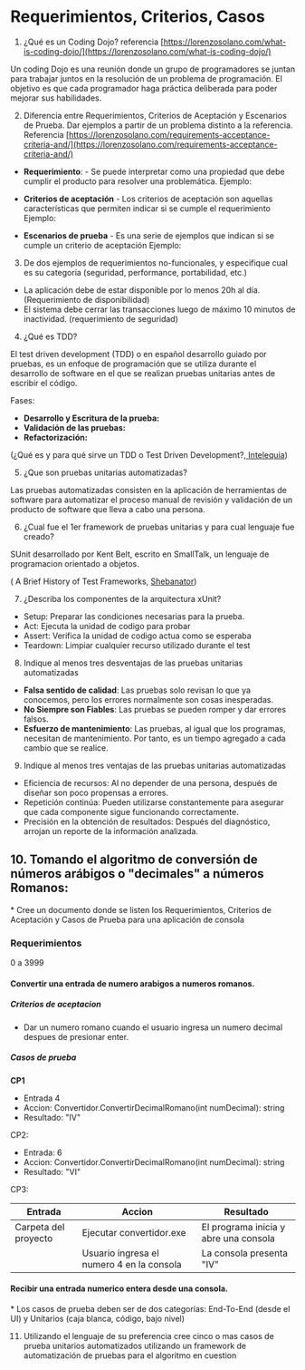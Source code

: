 # Requerimientos, Criterios, Casos

1. ¿Qué es un Coding Dojo? referencia [https://lorenzosolano.com/what-is-coding-dojo/](https://lorenzosolano.com/what-is-coding-dojo/)

Un coding Dojo es una reunión donde un grupo de programadores se juntan para trabajar juntos en la resolución de un problema de programación. El objetivo es que cada programador haga práctica deliberada para poder mejorar sus habilidades.

2. Diferencia entre Requerimientos, Criterios de Aceptación y Escenarios de Prueba. Dar ejemplos a partir de un problema distinto a la referencia. Referencia [https://lorenzosolano.com/requirements-acceptance-criteria-and/](https://lorenzosolano.com/requirements-acceptance-criteria-and/)

- **Requerimiento**: - Se puede interpretar como una propiedad que debe cumplir el producto para resolver una problemática.
  Ejemplo:

- **Criterios de aceptación** - Los criterios de aceptación son aquellas características que permiten indicar si se cumple el requerimiento
  Ejemplo:

- **Escenarios de prueba** - Es una serie de ejemplos que indican si se cumple un criterio de aceptación
  Ejemplo:

3. De dos ejemplos de requerimientos no-funcionales, y especifique cual es su categoría (seguridad, performance, portabilidad, etc.)

- La aplicación debe de estar disponible por lo menos 20h al día. (Requerimiento de disponibilidad)
- El sistema debe cerrar las transacciones luego de máximo 10 minutos de inactividad. (requerimiento de seguridad)

4. ¿Qué es TDD?

El test driven development (TDD) o en español desarrollo guiado por pruebas, es un enfoque de programación que se utiliza durante el desarrollo de software en el que se realizan pruebas unitarias antes de escribir el código.

Fases:

- **Desarrollo y Escritura de la prueba:**
- **Validación de las pruebas:**
- **Refactorización:**

(¿Qué es y para qué sirve un TDD o Test Driven Development?,[ Intelequia](https://intelequia.com/es/blog/post/qu%C3%A9-es-y-para-qu%C3%A9-sirve-un-tdd-o-test-driven-development#:~:text=%C2%BFQu%C3%A9%20es%20Test%20Driven%20Development,antes%20de%20escribir%20el%20c%C3%B3digo.))

5. ¿Que son pruebas unitarias automatizadas?

Las pruebas automatizadas consisten en la aplicación de herramientas de software para automatizar el proceso manual de revisión y validación de un producto de software que lleva a cabo una persona.

6. ¿Cual fue el 1er framework de pruebas unitarias y para cual lenguaje fue creado?

SUnit desarrollado por Kent Belt, escrito en SmallTalk, un lenguaje de programacion orientado a objetos.

( A Brief History of Test Frameworks, [Shebanator](https://shebanator.com/2007/08/21/a-brief-history-of-test-frameworks/))

7. ¿Describa los componentes de la arquitectura xUnit?

- Setup: Preparar las condiciones necesarias para la prueba.
- Act: Ejecuta la unidad de codigo para probar
- Assert: Verifica la unidad de codigo actua como se esperaba
- Teardown: Limpiar cualquier recurso utilizado durante el test

8. Indique al menos tres desventajas de las pruebas unitarias automatizadas

- **Falsa sentido de calidad**: Las pruebas solo revisan lo que ya conocemos, pero los errores normalmente son cosas inesperadas.
- **No Siempre son Fiables**: Las pruebas se pueden romper y dar errores falsos.
- **Esfuerzo de mantenimiento**: Las pruebas, al igual que los programas, necesitan de mantenimiento. Por tanto, es un tiempo agregado a cada cambio que se realice.

9. Indique al menos tres ventajas de las pruebas unitarias automatizadas

- Eficiencia de recursos: Al no depender de una persona, después de diseñar son poco propensas a errores.
- Repetición continúa: Pueden utilizarse constantemente para asegurar que cada componente sigue funcionando correctamente.
- Precisión en la obtención de resultados: Después del diagnóstico, arrojan un reporte de la información analizada.

## 10. Tomando el algoritmo de conversión de números arábigos o "decimales" a números Romanos:

\* Cree un documento donde se listen los Requerimientos, Criterios de Aceptación y Casos de Prueba para una aplicación de consola

### Requerimientos

0 a 3999

#### Convertir una entrada de numero arabigos a numeros romanos.

##### Criterios de aceptacion

- Dar un numero romano cuando el usuario ingresa un numero decimal despues de presionar enter.

##### Casos de prueba

**CP1**

- Entrada 4
- Accion: Convertidor.ConvertirDecimalRomano(int numDecimal): string
- Resultado: "IV"

CP2:

- Entrada: 6
- Accion: Convertidor.ConvertirDecimalRomano(int numDecimal): string
- Resultado: "VI"

CP3:

| Entrada              | Accion                                    | Resultado                             |
| -------------------- | ----------------------------------------- | ------------------------------------- |
| Carpeta del proyecto | Ejecutar convertidor.exe                  | El programa inicia y abre una consola |
|                      | Usuario ingresa el numero 4 en la consola | La consola presenta "IV"              |

#### Recibir una entrada numerico entera desde una consola.

\* Los casos de prueba deben ser de dos categorías: End-To-End (desde el UI) y Unitarios (caja blanca, código, bajo nivel)

11. Utilizando el lenguaje de su preferencia cree cinco o mas casos de prueba unitarios automatizados utilizando un framework de automatización de pruebas para el algoritmo en cuestion
